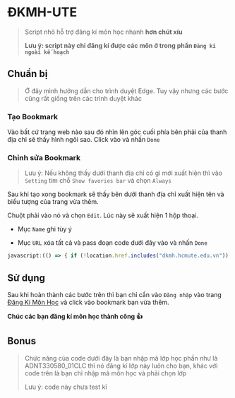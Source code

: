 # ĐKMH-UTE
> Script nhỏ hỗ trợ đăng kí môn học nhanh **hơn chút xíu**
> 
> **Lưu ý: script này chỉ đăng kí được các môn ở trong phần `Đăng kí ngoài kế hoạch`**

## Chuẩn bị
> Ở đây mình hướng dẫn cho trình duyệt Edge. Tuy vậy nhưng các bước cũng rất giống trên các trình duyệt khác

### Tạo Bookmark

Vào bất cứ trang web nào sau đó nhìn lên góc cuối phía bên phải của thanh địa chỉ sẽ thấy hình ngôi sao. Click vào và nhấn `Done`
   
### Chỉnh sửa Bookmark

> Lưu ý: Nếu không thấy dưới thanh địa chỉ có gì mới xuất hiện thì vào `Setting` tìm chỗ `Show favories bar` và chọn `Always`

Sau khi tạo xong bookmark sẽ thấy bên dưới thanh địa chỉ xuất hiện tên và biểu tượng của trang vừa thêm. 
   
Chuột phải vào nó và chọn `Edit`. Lúc này sẽ xuất hiện 1 hộp thoại.

   * Mục `Name` ghi tùy ý

   * Mục `URL` xóa tất cả và pass đoạn code dưới đây vào và nhấn `Done`
```javascript
javascript:(() => { if (!location.href.includes("dkmh.hcmute.edu.vn")) return void alert("Bạn hãy đăng nhập vào trang dkmh.hcmute.edu.vn trước khi chạy script này"); if (null == document.querySelector("#id_menu2")) return void alert("Hãy đăng nhập trước khi chạy script"); let n = prompt("Nhập năm bắt đầu học và học kì.\nVí dụ: năm học là 2021-2022 và đang là kì 2 thì nhập 212"); if (null == n || "" == n) return; let h = prompt("Nhập mã môn học. Nếu nhập nhiều môn thì phân cách nhau bằng khoảng trắng. Ví dụ: ADNT330580 ADPL331379"); if (null == h || "" == h) return; h =  h.replace(/\s+/g, " ").trim().split(" "); for (let e = 0; e < h.length; e++) PopupDanhSachLop(n + h[e], h[e]) })();
```

## Sử dụng

Sau khi hoàn thành các bước trên thì bạn chỉ cần vào `Đăng nhập` vào trang [Đăng Kí Môn Học](https://dkmh.hcmute.edu.vn/) và click vào bookmark bạn vừa thêm.

**Chúc các bạn đăng kí môn học thành công 👍**

## Bonus
> Chức năng của code dưới đây là bạn nhập mã lớp học phần như là ADNT330580_01CLC thì nó đăng kí lớp này luôn cho bạn, khác với code trên là bạn chỉ nhập mã môn học và phải chọn lớp
>
> Lưu ý: code này chưa test kĩ 

```javascript: (() => {if (!location.href.includes("dkmh.hcmute.edu.vn")) return void alert("Bạn hãy đăng nhập vào trang dkmh.hcmute.edu.vn trước khi chạy script này"); if (null == document.querySelector("#id_menu2")) return void alert("Hãy đăng nhập trước khi chạy script"); let n = prompt("Nhập năm bắt đầu học và học kì.\nVí dụ: năm học 2021-2022, kì 2 thì nhập 211"); if (null == n || "" == n) return; let h = prompt("Nhập mã lớp học phần. Nếu nhập nhiều môn thì phân cách nhau bằng khoảng trắng. Ví dụ: ADNT330580_01CLC ADPL331379_03CLC"); if (null == h || "" == h) return; h = h.replace(/\s+/g, " ").trim().split(" "); for (let e = 0; e < h.length; e++) { getTrangChonMonHoc({ full: n + h[e].split("_")[0], curriculum: h[e].split("_")[0] }).then(text => { let domParser = new DOMParser(); let domParseString = domParser.parseFromString(text); let studyUnitID = domParseString.querySelector('#StudyUnitID').value let curriculumID = domParseString.querySelector('#CurriculumID').value let hdID, name let rows = domParseString.querySelectorAll('.trhover') let found = false; let danhsachhocphan = []; for (row of rows) { if (!row.querySelector('.classCheckChon').disabled) { if (found) break; let cells = row.querySelectorAll('td') danhsachhocphan.push(cells[2]) for (cell of cells) { if (cell.innerText == h[e]) { hdID = row.querySelector('.classCheckChon').id + '|' name = row.querySelector('.classCheckChon').name found = true; break; } } } } if (found) { postDangKiMonHoc({ name: name, curriculumID: curriculumID, studyUnitID: studyUnitID, hdID: hdID }).then(response => { console.log(response) if (response.url.includes('Login')) alert('Vui lòng đăng nhập lại') }).catch(error => { console.log(error) }) } else alert('Không tìm thấy học phần phù hợp, danh sách học phần có sẵn: ', danhsachhocphan.toString()) }) } async function getTrangChonMonHoc(pararam) { url = '/DangKiNgoaiKeHoach/DanhSachLopHocPhan/' + pararam.full + '?CurriculumID=' + pararam.curriculum + '&t=' + Math.random() let response = await fetch(url, { method: 'GET', credentials: 'same-origin', }); return response.text() } async function postDangKiMonHoc(data = {}) { // Default options are marked with * return response = await fetch('/DangKiNgoaiKeHoach/DanhSachLopHocPhanPost?Length=18', { method: 'POST', credentials: 'same-origin', headers: { 'Content-Type': 'application/x-www-form-urlencoded' }, redirect: 'follow', body: new URLSearchParams({ 'CurriculumID': data.curriculumID, 'StudyUnitID': data.studyUnitID, 'hdID': data.hdID, [data.name]: 'on' }) }); }})();
```
